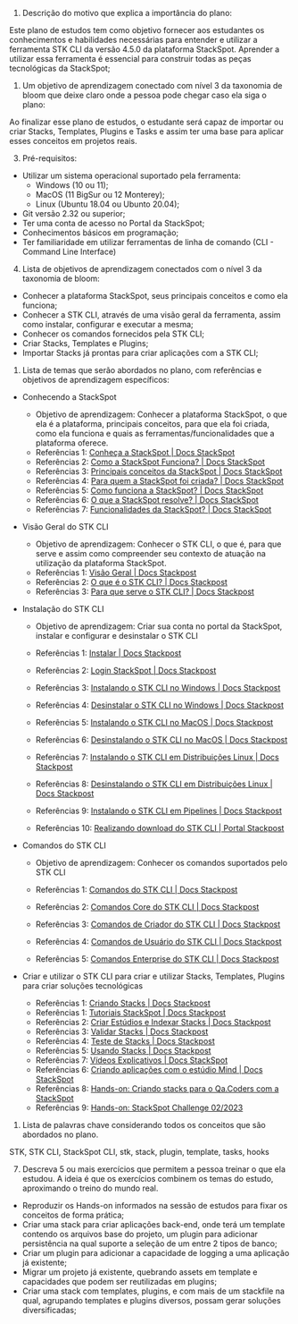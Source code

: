 1. Descrição do motivo que explica a importância do plano:

Este plano de estudos tem como objetivo fornecer aos estudantes os conhecimentos e habilidades necessárias para entender e utilizar a ferramenta STK CLI da versão 4.5.0 da plataforma StackSpot. Aprender a utilizar essa ferramenta é essencial para construir todas as peças tecnológicas da StackSpot;

1. Um objetivo de aprendizagem conectado com nível 3 da taxonomia de bloom que deixe claro onde a pessoa pode chegar caso ela siga o plano:

Ao finalizar esse plano de estudos, o estudante será capaz de importar ou criar Stacks, Templates, Plugins e Tasks e assim ter uma base para aplicar esses conceitos em projetos reais.

3. Pré-requisitos:

- Utilizar um sistema operacional suportado pela ferramenta: 
  - Windows (10 ou 11);
  - MacOS (11 BigSur ou 12 Monterey);
  - Linux (Ubuntu 18.04 ou Ubunto 20.04);
- Git versão 2.32 ou superior;
- Ter uma conta de acesso no Portal da StackSpot;
- Conhecimentos básicos em programação;
- Ter familiaridade em utilizar ferramentas de linha de comando (CLI - Command Line Interface)

4. Lista de objetivos de aprendizagem conectados com o nível 3 da taxonomia de bloom:
- Conhecer a plataforma StackSpot, seus principais conceitos e como ela funciona;
- Conhecer a STK CLI, através de uma visão geral da ferramenta, assim como instalar, configurar e executar a mesma;
- Conhecer os comandos fornecidos pela STK CLI;
- Criar Stacks, Templates e Plugins;
- Importar Stacks já prontas para criar aplicações com a STK CLI; 
   
1. Lista de temas que serão abordados no plano, com referências e objetivos de aprendizagem específicos:

- Conhecendo a StackSpot
	- Objetivo de aprendizagem: Conhecer a plataforma StackSpot, o que ela é a plataforma, principais conceitos, para que ela foi criada, como ela funciona e quais as ferramentas/funcionalidades que a plataforma oferece.
  - Referências 1: [Conheça a StackSpot | Docs StackSpot](https://docs.stackspot.com/docs/getting-started/)
  - Referências 2: [Como a StackSpot Funciona? | Docs StackSpot](https://docs.stackspot.com/docs/getting-started/how-it-works/#o-que-%C3%A9-a-stackspot)
  - Referências 3: [Principais conceitos da StackSpot | Docs StackSpot](https://docs.stackspot.com/docs/getting-started/how-it-works/#principais-conceitos)
  - Referências 4: [Para quem a StackSpot foi criada? | Docs StackSpot](https://docs.stackspot.com/docs/getting-started/how-it-works/#para-quem-a-stackspot-foi-criada)
  - Referências 5: [Como funciona a StackSpot? | Docs StackSpot](https://docs.stackspot.com/docs/getting-started/how-it-works/#como-funciona)
  - Referências 6: [O que a StackSpot resolve? | Docs StackSpot](https://docs.stackspot.com/docs/getting-started/how-it-works/#o-que-a-stackspot-resolve)
  - Referências 7: [Funcionalidades da StackSpot? | Docs StackSpot](https://docs.stackspot.com/docs/getting-started/how-it-works/#funcionalidades-da-stackspot)
   
- Visão Geral do STK CLI
  - Objetivo de aprendizagem: Conhecer o STK CLI, o que é, para que serve e assim como compreender seu contexto de atuação na utilização da plataforma StackSpot. 
  - Referências 1: [Visão Geral | Docs Stackpost](https://docs.stackspot.com/docs/stk-cli/overview/)
  - Referências 2: [O que é o STK CLI? | Docs Stackpost](https://docs.stackspot.com/docs/stk-cli/overview/#o-que-%C3%A9)
  - Referências 3: [Para que serve o STK CLI? | Docs Stackpost](https://docs.stackspot.com/docs/stk-cli/overview/#para-que-serve-o-stk-cli)

- Instalação do STK CLI
  - Objetivo de aprendizagem: Criar sua conta no portal da StackSpot, instalar e configurar e desinstalar o STK CLI
  
  - Referências 1: [Instalar | Docs Stackpost](https://docs.stackspot.com/docs/stk-cli/installation/)
  - Referências 2: [Login StackSpot | Docs Stackpost](https://docs.stackspot.com/docs/stk-cli/installation/#login-stackspot)
  - Referências 3: [Instalando o STK CLI no Windows | Docs Stackpost](https://docs.stackspot.com/docs/stk-cli/installation/windows/)
  - Referências 4: [Desinstalar o STK CLI no Windows | Docs Stackpost](https://docs.stackspot.com/docs/stk-cli/uninstall/#windows)
  - Referências 5: [Instalando o STK CLI no MacOS | Docs Stackpost](https://docs.stackspot.com/docs/stk-cli/installation/macos/)
  - Referências 6: [Desinstalando o STK CLI no MacOS | Docs Stackpost](https://docs.stackspot.com/docs/stk-cli/uninstall/#macos)
  - Referências 7: [Instalando o STK CLI em Distribuições Linux | Docs Stackpost](https://docs.stackspot.com/docs/stk-cli/installation/linux/)
  - Referências 8: [Desinstalando o STK CLI em Distribuições Linux | Docs Stackpost](https://docs.stackspot.com/docs/stk-cli/uninstall/#linux)
  - Referências 9: [Instalando o STK CLI em Pipelines | Docs Stackpost](https://docs.stackspot.com/docs/stk-cli/installation/pipeline-ci-cd/)
  - Referências 10: [Realizando download do STK CLI | Portal Stackpost](https://stackspot.com/download)

- Comandos do STK CLI
  - Objetivo de aprendizagem: Conhecer os comandos suportados pelo STK CLI

  - Referências 1: [Comandos do STK CLI | Docs Stackpost](https://docs.stackspot.com/docs/stk-cli/commands/)
  - Referências 2: [Comandos Core do STK CLI | Docs Stackpost](https://docs.stackspot.com/docs/stk-cli/commands/#comandos-core)
  - Referências 3: [Comandos de Criador do STK CLI | Docs Stackpost](https://docs.stackspot.com/docs/stk-cli/commands/#comandos-de-criador)
  - Referências 4: [Comandos de Usuário do STK CLI | Docs Stackpost](https://docs.stackspot.com/docs/stk-cli/commands/#comandos-de-usu%C3%A1rio)
  - Referências 5: [Comandos Enterprise do STK CLI | Docs Stackpost](https://docs.stackspot.com/docs/stk-cli/commands/#comandos-enterprise)
  
- Criar e utilizar o STK CLI para criar e utilizar Stacks, Templates, Plugins para criar soluções tecnológicas

	- Referências 1: [Criando Stacks | Docs Stackpost](https://docs.stackspot.com/docs/create-stacks/quickstart/)
	- Referências 1: [Tutoriais StackSpot | Docs Stackpost](https://docs.stackspot.com/docs/create-stacks/tutorials/)
	- Referências 2: [Criar Estúdios e Indexar Stacks | Docs Stackpost](https://docs.stackspot.com/docs/create-stacks/studios/howto-create-studio/)
	- Referências 3: [Validar Stacks | Docs Stackpost](https://docs.stackspot.com/docs/create-stacks/validate-stack/)
	- Referências 4: [Teste de Stacks | Docs Stackpost](https://docs.stackspot.com/docs/create-stacks/test-stacks/)
	- Referências 5: [Usando Stacks | Docs Stackpost](https://docs.stackspot.com/docs/use-stacks/user-quickstart/)
	- Referências 7: [Vídeos Explicativos | Docs StackSpot](https://docs.stackspot.com/docs/getting-started/videos/)
	- Referências 6: [Criando aplicações com o estúdio Mind | Docs StackSpot](https://docs.stackspot.com/docs/use-stacks/use-cases/mind-studio/)
	- Referências 8: [Hands-on: Criando stacks para o Qa.Coders com a StackSpot ](https://youtu.be/wpTfMwM5S7s)
	- Referências 9: [Hands-on: StackSpot Challenge 02/2023 ](https://youtu.be/wpTfMwM5S7s)

1. Lista de palavras chave considerando todos os conceitos que são abordados no plano.

STK, STK CLI, StackSpot CLI, stk, stack, plugin, template, tasks, hooks

7. Descreva 5 ou mais exercícios que permitem a pessoa treinar o que ela estudou. A ideia é que os exercícios combinem os temas do estudo, aproximando o treino do mundo real.

- Reproduzir os Hands-on informados na sessão de estudos para fixar os conceitos de forma prática;
- Criar uma stack para criar aplicações back-end, onde terá um template contendo os arquivos base do projeto, um plugin para adicionar persistência na qual suporte a seleção de um entre 2 tipos de banco;
- Criar um plugin para adicionar a capacidade de logging a uma aplicação já existente;
- Migrar um projeto já existente, quebrando assets em template e capacidades que podem ser reutilizadas em plugins;
- Criar uma stack com templates, plugins, e com mais de um stackfile na qual, agrupando templates e plugins diversos, possam gerar soluções diversificadas;

